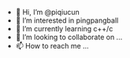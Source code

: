 - 👋 Hi, I’m @piqiucun
- 👀 I’m interested in pingpangball
- 🌱 I’m currently learning c++/c
- 💞️ I’m looking to collaborate on ...
- 📫 How to reach me ...

<!---
piqiucun/piqiucun is a ✨ special ✨ repository because its `README.md` (this file) appears on your GitHub profile.
You can click the Preview link to take a look at your changes.
--->
